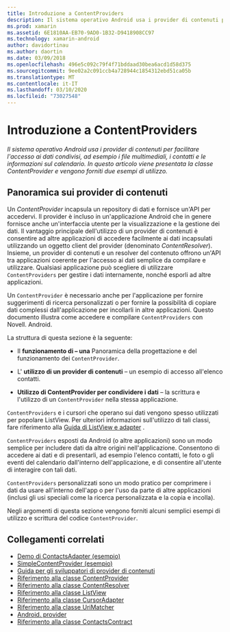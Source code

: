 ```yaml
---
title: Introduzione a ContentProviders
description: Il sistema operativo Android usa i provider di contenuti per facilitare l'accesso ai dati condivisi, ad esempio i file multimediali, i contatti e le informazioni sul calendario. In questo articolo viene presentata la classe ContentProvider e vengono forniti due esempi di utilizzo.
ms.prod: xamarin
ms.assetid: 6E1810AA-EB70-9AD0-1B32-D9418908CC97
ms.technology: xamarin-android
author: davidortinau
ms.author: daortin
ms.date: 03/09/2018
ms.openlocfilehash: 496e5c092c79f4f71bddaad30bea6acd1d58d375
ms.sourcegitcommit: 9ee02a2c091ccb4a728944c1854312ebd51ca05b
ms.translationtype: MT
ms.contentlocale: it-IT
ms.lasthandoff: 03/10/2020
ms.locfileid: "73027548"
---
```

# <a name="intro-to-contentproviders"></a>Introduzione a ContentProviders

_Il sistema operativo Android usa i provider di contenuti per facilitare l'accesso ai dati condivisi, ad esempio i file multimediali, i contatti e le informazioni sul calendario. In questo articolo viene presentata la classe ContentProvider e vengono forniti due esempi di utilizzo._

## <a name="content-providers-overview"></a>Panoramica sui provider di contenuti

Un *ContentProvider* incapsula un repository di dati e fornisce un'API per accedervi. Il provider è incluso in un'applicazione Android che in genere fornisce anche un'interfaccia utente per la visualizzazione e la gestione dei dati. Il vantaggio principale dell'utilizzo di un provider di contenuti è consentire ad altre applicazioni di accedere facilmente ai dati incapsulati utilizzando un oggetto client del provider (denominato *ContentResolver*). Insieme, un provider di contenuti e un resolver del contenuto offrono un'API tra applicazioni coerente per l'accesso ai dati semplice da compilare e utilizzare. Qualsiasi applicazione può scegliere di utilizzare `ContentProviders` per gestire i dati internamente, nonché esporli ad altre applicazioni.

Un `ContentProvider` è necessario anche per l'applicazione per fornire suggerimenti di ricerca personalizzati o per fornire la possibilità di copiare dati complessi dall'applicazione per incollarli in altre applicazioni. Questo documento illustra come accedere e compilare `ContentProviders` con Novell. Android.

La struttura di questa sezione è la seguente:

- Il **funzionamento di &ndash; una** Panoramica della progettazione e del funzionamento dei `ContentProvider`.

- L' **utilizzo di un provider di contenuti** &ndash; un esempio di accesso all'elenco contatti.

- **Utilizzo di ContentProvider per condividere i dati** &ndash; la scrittura e l'utilizzo di un `ContentProvider` nella stessa applicazione.

`ContentProviders` e i cursori che operano sui dati vengono spesso utilizzati per popolare ListView. Per ulteriori informazioni sull'utilizzo di tali classi, fare riferimento alla [Guida di ListView e adapter](~/android/user-interface/layouts/list-view/index.md) .

`ContentProviders` esposti da Android (o altre applicazioni) sono un modo semplice per includere dati da altre origini nell'applicazione. Consentono di accedere ai dati e di presentarli, ad esempio l'elenco contatti, le foto o gli eventi del calendario dall'interno dell'applicazione, e di consentire all'utente di interagire con tali dati.

`ContentProviders` personalizzati sono un modo pratico per comprimere i dati da usare all'interno dell'app o per l'uso da parte di altre applicazioni (inclusi gli usi speciali come la ricerca personalizzata e la copia e incolla).

Negli argomenti di questa sezione vengono forniti alcuni semplici esempi di utilizzo e scrittura del codice `ContentProvider`.

## <a name="related-links"></a>Collegamenti correlati

- [Demo di ContactsAdapter (esempio)](https://docs.microsoft.com/samples/xamarin/monodroid-samples/platformfeatures-contactsadapterdemo)
- [SimpleContentProvider (esempio)](https://docs.microsoft.com/samples/xamarin/monodroid-samples/platformfeatures-simplecontentprovider)
- [Guida per gli sviluppatori di provider di contenuti](https://developer.android.com/guide/topics/providers/content-providers.html)
- [Riferimento alla classe ContentProvider](xref:Android.Content.ContentProvider)
- [Riferimento alla classe ContentResolver](xref:Android.Content.ContentResolver)
- [Riferimento alla classe ListView](xref:Android.Widget.ListView)
- [Riferimento alla classe CursorAdapter](xref:Android.Widget.CursorAdapter)
- [Riferimento alla classe UriMatcher](xref:Android.Content.UriMatcher)
- [Android. provider](xref:Android.Provider)
- [Riferimento alla classe ContactsContract](xref:Android.Provider.ContactsContract)
